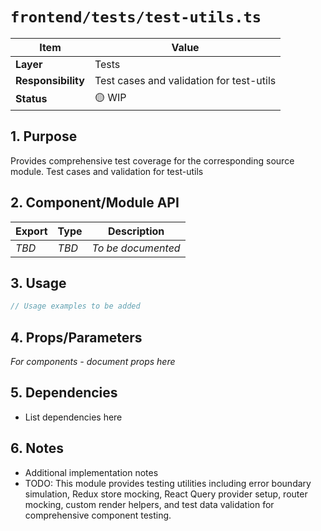# `frontend/tests/test-utils.ts`

| Item               | Value                                                              |
| ------------------ | ------------------------------------------------------------------ |
| **Layer**          | Tests                                                           |
| **Responsibility** | Test cases and validation for test-utils                                                   |
| **Status**         | 🟡 WIP                                                            |

## 1. Purpose

Provides comprehensive test coverage for the corresponding source module. Test cases and validation for test-utils

## 2. Component/Module API

| Export       | Type     | Description            |
| ------------ | -------- | ---------------------- |
| *TBD*        | *TBD*    | *To be documented*     |

## 3. Usage

```typescript
// Usage examples to be added
```

## 4. Props/Parameters

*For components - document props here*

## 5. Dependencies

- List dependencies here

## 6. Notes

- Additional implementation notes
- TODO: This module provides testing utilities including error boundary simulation, Redux store mocking, React Query provider setup, router mocking, custom render helpers, and test data validation for comprehensive component testing.
